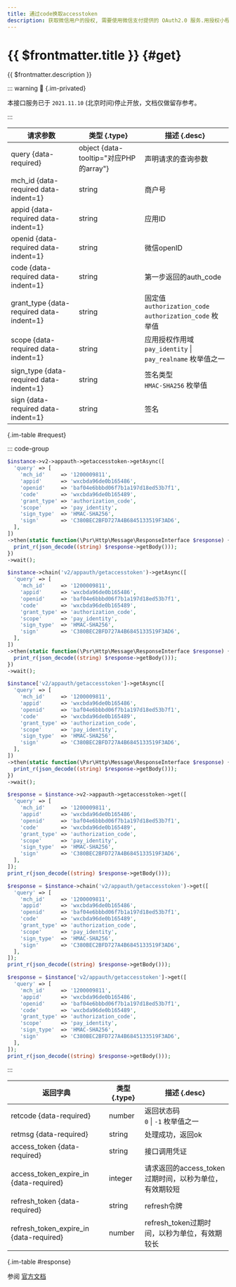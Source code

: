 ```yaml
---
title: 通过code换取accesstoken
description: 获取微信用户的授权, 需要使用微信支付提供的 OAuth2.0 服务.用授权小程序得到的授权码调用OAuth2.0接口access_token.
---
```


# {{ $frontmatter.title }} {#get}

{{ $frontmatter.description }}

::: warning :closed_lock_with_key: {.im-privated}

本接口服务已于 `2021.11.10` (北京时间)停止开放，文档仅做留存参考。

:::

| 请求参数 | 类型 {.type} | 描述 {.desc}
| --- | --- | ---
| query {data-required} | object {data-tooltip="对应PHP的array"} | 声明请求的查询参数
| mch_id {data-required data-indent=1} | string | 商户号
| appid {data-required data-indent=1} | string | 应用ID
| openid {data-required data-indent=1} | string | 微信openID
| code {data-required data-indent=1} | string | 第一步返回的auth_code
| grant_type {data-required data-indent=1} | string | 固定值`authorization_code`<br/>`authorization_code` 枚举值
| scope {data-required data-indent=1} | string | 应用授权作用域<br/>`pay_identity` \| `pay_realname` 枚举值之一
| sign_type {data-required data-indent=1} | string | 签名类型<br/>`HMAC-SHA256` 枚举值
| sign {data-required data-indent=1} | string | 签名

{.im-table #request}

::: code-group

```php [异步纯链式]
$instance->v2->appauth->getaccesstoken->getAsync([
  'query' => [
    'mch_id'     => '1200009811',
    'appid'      => 'wxcbda96de0b165486',
    'openid'     => 'baf04e6bbbd06f7b1a197d18ed53b7f1',
    'code'       => 'wxcbda96de0b165489',
    'grant_type' => 'authorization_code',
    'scope'      => 'pay_identity',
    'sign_type'  => 'HMAC-SHA256',
    'sign'       => 'C380BEC2BFD727A4B6845133519F3AD6',
  ],
])
->then(static function(\Psr\Http\Message\ResponseInterface $response) {
  print_r(json_decode((string) $response->getBody()));
})
->wait();
```

```php [异步声明式]
$instance->chain('v2/appauth/getaccesstoken')->getAsync([
  'query' => [
    'mch_id'     => '1200009811',
    'appid'      => 'wxcbda96de0b165486',
    'openid'     => 'baf04e6bbbd06f7b1a197d18ed53b7f1',
    'code'       => 'wxcbda96de0b165489',
    'grant_type' => 'authorization_code',
    'scope'      => 'pay_identity',
    'sign_type'  => 'HMAC-SHA256',
    'sign'       => 'C380BEC2BFD727A4B6845133519F3AD6',
  ],
])
->then(static function(\Psr\Http\Message\ResponseInterface $response) {
  print_r(json_decode((string) $response->getBody()));
})
->wait();
```

```php [异步属性式]
$instance['v2/appauth/getaccesstoken']->getAsync([
  'query' => [
    'mch_id'     => '1200009811',
    'appid'      => 'wxcbda96de0b165486',
    'openid'     => 'baf04e6bbbd06f7b1a197d18ed53b7f1',
    'code'       => 'wxcbda96de0b165489',
    'grant_type' => 'authorization_code',
    'scope'      => 'pay_identity',
    'sign_type'  => 'HMAC-SHA256',
    'sign'       => 'C380BEC2BFD727A4B6845133519F3AD6',
  ],
])
->then(static function(\Psr\Http\Message\ResponseInterface $response) {
  print_r(json_decode((string) $response->getBody()));
})
->wait();
```

```php [同步纯链式]
$response = $instance->v2->appauth->getaccesstoken->get([
  'query' => [
    'mch_id'     => '1200009811',
    'appid'      => 'wxcbda96de0b165486',
    'openid'     => 'baf04e6bbbd06f7b1a197d18ed53b7f1',
    'code'       => 'wxcbda96de0b165489',
    'grant_type' => 'authorization_code',
    'scope'      => 'pay_identity',
    'sign_type'  => 'HMAC-SHA256',
    'sign'       => 'C380BEC2BFD727A4B6845133519F3AD6',
  ],
]);
print_r(json_decode((string) $response->getBody()));
```

```php [同步声明式]
$response = $instance->chain('v2/appauth/getaccesstoken')->get([
  'query' => [
    'mch_id'     => '1200009811',
    'appid'      => 'wxcbda96de0b165486',
    'openid'     => 'baf04e6bbbd06f7b1a197d18ed53b7f1',
    'code'       => 'wxcbda96de0b165489',
    'grant_type' => 'authorization_code',
    'scope'      => 'pay_identity',
    'sign_type'  => 'HMAC-SHA256',
    'sign'       => 'C380BEC2BFD727A4B6845133519F3AD6',
  ],
]);
print_r(json_decode((string) $response->getBody()));
```

```php [同步属性式]
$response = $instance['v2/appauth/getaccesstoken']->get([
  'query' => [
    'mch_id'     => '1200009811',
    'appid'      => 'wxcbda96de0b165486',
    'openid'     => 'baf04e6bbbd06f7b1a197d18ed53b7f1',
    'code'       => 'wxcbda96de0b165489',
    'grant_type' => 'authorization_code',
    'scope'      => 'pay_identity',
    'sign_type'  => 'HMAC-SHA256',
    'sign'       => 'C380BEC2BFD727A4B6845133519F3AD6',
  ],
]);
print_r(json_decode((string) $response->getBody()));
```

:::

| 返回字典 | 类型 {.type} | 描述 {.desc}
| --- | --- | ---
| retcode {data-required} | number | 返回状态码<br/>`0` \| `-1` 枚举值之一
| retmsg {data-required} | string | 处理成功，返回ok
| access_token {data-required} | string | 接口调用凭证
| access_token_expire_in {data-required} | integer | 请求返回的access_token过期时间，以秒为单位，有效期较短
| refresh_token {data-required} | string | refresh令牌
| refresh_token_expire_in {data-required} | number | refresh_token过期时间，以秒为单位，有效期较长

{.im-table #response}

参阅 [官方文档](https://pay.weixin.qq.com/wiki/doc/api/realnameauth.php?chapter=60_2&index=3)
